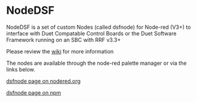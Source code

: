 # NodeDSF
NodeDSF is a set of custom Nodes (called dsfnode) for Node-red (V3+) to interface with Duet Compatable Control Boards or the Duet Software Framework running on an SBC with RRF v3.3+  

Please review the [wiki](https://github.com/MintyTrebor/NodeDSF/wiki) for more information  

The nodes are available through the node-red palette manager or via the links below.  

[dsfnode page on nodered.org](https://flows.nodered.org/node/node-red-contrib-dsfnode)

[dsfnode page on npm](https://www.npmjs.com/package/node-red-contrib-dsfnode)

